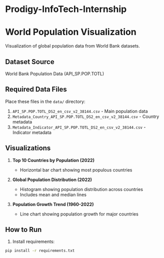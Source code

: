 # Prodigy-InfoTech-Internship


# World Population Visualization

Visualization of global population data from World Bank datasets.

## Dataset Source
World Bank Population Data (API_SP.POP.TOTL)

## Required Data Files
Place these files in the `data/` directory:
1. `API_SP.POP.TOTL_DS2_en_csv_v2_38144.csv` - Main population data
2. `Metadata_Country_API_SP.POP.TOTL_DS2_en_csv_v2_38144.csv` - Country metadata
3. `Metadata_Indicator_API_SP.POP.TOTL_DS2_en_csv_v2_38144.csv` - Indicator metadata

## Visualizations

1. **Top 10 Countries by Population (2022)**
   - Horizontal bar chart showing most populous countries

2. **Global Population Distribution (2022)**
   - Histogram showing population distribution across countries
   - Includes mean and median lines

3. **Population Growth Trend (1960-2022)**
   - Line chart showing population growth for major countries

## How to Run

1. Install requirements:
```bash
pip install -r requirements.txt
